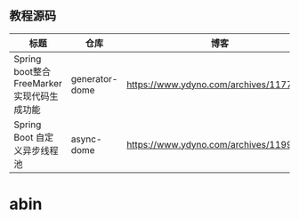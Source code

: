 ##  教程源码
| 标题                                      | 仓库           | 博客                                     |
| ----------------------------------------- | -------------- | ---------------------------------------- |
| Spring boot整合FreeMarker实现代码生成功能 | generator-dome | https://www.ydyno.com/archives/1177.html |
| Spring Boot 自定义异步线程池              | async-dome     | https://www.ydyno.com/archives/1199.html |# abin
# abin

